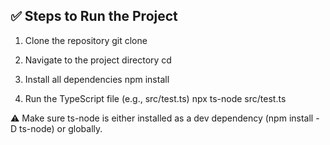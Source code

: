 ✅ Steps to Run the Project
--------------------------------------------------
1. Clone the repository
git clone <repo-url>

2. Navigate to the project directory
cd <project-folder-name>

3. Install all dependencies
npm install

4. Run the TypeScript file (e.g., src/test.ts)
npx ts-node src/test.ts

⚠️ Make sure ts-node is either installed as a dev dependency (npm install -D ts-node) or globally.

